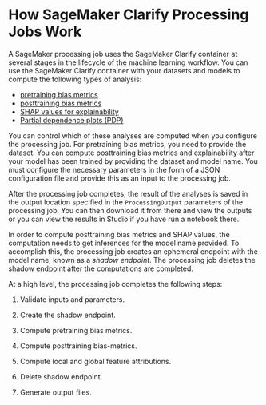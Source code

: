 # How SageMaker Clarify Processing Jobs Work<a name="clarify-processing-job-configure-how-it-works"></a>

A SageMaker processing job uses the SageMaker Clarify container at several stages in the lifecycle of the machine learning workflow\. You can use the SageMaker Clarify container with your datasets and models to compute the following types of analysis:
+ [pretraining bias metrics](https://docs.aws.amazon.com/sagemaker/latest/dg/clarify-measure-data-bias)
+ [posttraining bias metrics](https://docs.aws.amazon.com/sagemaker/latest/dg/clarify-measure-post-training-bias.html)
+ [SHAP values for explainability](https://docs.aws.amazon.com/sagemaker/latest/dg/clarify-shapley-values.html)
+ [Partial dependence plots \(PDP\)](https://docs.aws.amazon.com/sagemaker/latest/dg/clarify-partial-dependence-plots.html)

You can control which of these analyses are computed when you configure the processing job\. For pretraining bias metrics, you need to provide the dataset\. You can compute posttraining bias metrics and explainability after your model has been trained by providing the dataset and model name\. You must configure the necessary parameters in the form of a JSON configuration file and provide this as an input to the processing job\.

After the processing job completes, the result of the analyses is saved in the output location specified in the `ProcessingOutput` parameters of the processing job\. You can then download it from there and view the outputs or you can view the results in Studio if you have run a notebook there\.

In order to compute posttraining bias metrics and SHAP values, the computation needs to get inferences for the model name provided\. To accomplish this, the processing job creates an ephemeral endpoint with the model name, known as a *shadow endpoint*\. The processing job deletes the shadow endpoint after the computations are completed\. 

At a high level, the processing job completes the following steps:

1. Validate inputs and parameters\.

1. Create the shadow endpoint\.

1. Compute pretraining bias metrics\.

1. Compute posttraining bias\-metrics\.

1. Compute local and global feature attributions\.

1. Delete shadow endpoint\.

1. Generate output files\.